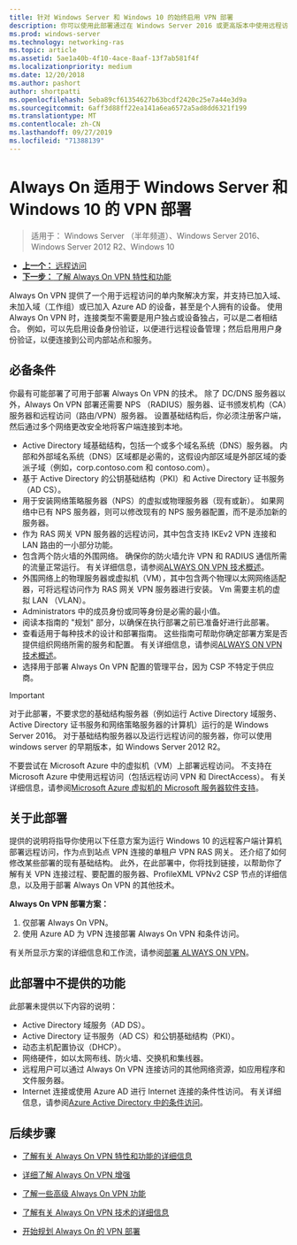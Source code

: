 ```yaml
---
title: 针对 Windows Server 和 Windows 10 的始终启用 VPN 部署
description: 你可以使用此部署通过在 Windows Server 2016 或更高版本中使用远程访问为远程员工部署 Always On 虚拟专用网络（VPN）连接，并为 Windows 10 客户端计算机 Always On VPN 配置文件。
ms.prod: windows-server
ms.technology: networking-ras
ms.topic: article
ms.assetid: 5ae1a40b-4f10-4ace-8aaf-13f7ab581f4f
ms.localizationpriority: medium
ms.date: 12/20/2018
ms.author: pashort
author: shortpatti
ms.openlocfilehash: 5eba89cf61354627b63bcdf2420c25e7a44e3d9a
ms.sourcegitcommit: 6aff3d88ff22ea141a6ea6572a5ad8dd6321f199
ms.translationtype: MT
ms.contentlocale: zh-CN
ms.lasthandoff: 09/27/2019
ms.locfileid: "71388139"
---
```

# <a name="always-on-vpn-deployment-for-windows-server-and-windows-10"></a>Always On 适用于 Windows Server 和 Windows 10 的 VPN 部署

>适用于： Windows Server （半年频道）、Windows Server 2016、Windows Server 2012 R2、Windows 10

- [**上一个：** 远程访问](../../../Remote-Access.md)<br>
- [**下一步：** 了解 Always On VPN 特性和功能](../../vpn-map-da.md)

Always On VPN 提供了一个用于远程访问的单内聚解决方案，并支持已加入域、未加入域（工作组）或已加入 Azure AD 的设备，甚至是个人拥有的设备。 使用 Always On VPN 时，连接类型不需要是用户独占或设备独占，可以是二者相结合。 例如，可以先启用设备身份验证，以便进行远程设备管理；然后启用用户身份验证，以便连接到公司内部站点和服务。

## <a name="prerequisites"></a>必备条件

你最有可能部署了可用于部署 Always On VPN 的技术。 除了 DC/DNS 服务器以外，Always On VPN 部署还需要 NPS （RADIUS）服务器、证书颁发机构（CA）服务器和远程访问（路由/VPN）服务器。 设置基础结构后，你必须注册客户端，然后通过多个网络更改安全地将客户端连接到本地。

- Active Directory 域基础结构，包括一个或多个域名系统（DNS）服务器。 内部和外部域名系统（DNS）区域都是必需的，这假设内部区域是外部区域的委派子域（例如，corp.contoso.com 和 contoso.com）。
- 基于 Active Directory 的公钥基础结构（PKI）和 Active Directory 证书服务（AD CS）。
- 用于安装网络策略服务器（NPS）的虚拟或物理服务器（现有或新）。 如果网络中已有 NPS 服务器，则可以修改现有的 NPS 服务器配置，而不是添加新的服务器。
- 作为 RAS 网关 VPN 服务器的远程访问，其中包含支持 IKEv2 VPN 连接和 LAN 路由的一小部分功能。
- 包含两个防火墙的外围网络。  确保你的防火墙允许 VPN 和 RADIUS 通信所需的流量正常运行。 有关详细信息，请参阅[ALWAYS ON VPN 技术概述](../always-on-vpn-technology-overview.md)。
- 外围网络上的物理服务器或虚拟机（VM），其中包含两个物理以太网网络适配器，可将远程访问作为 RAS 网关 VPN 服务器进行安装。 Vm 需要主机的虚拟 LAN （VLAN）。 
- Administrators 中的成员身份或同等身份是必需的最小值。
- 阅读本指南的 "规划" 部分，以确保在执行部署之前已准备好进行此部署。
- 查看适用于每种技术的设计和部署指南。 这些指南可帮助你确定部署方案是否提供组织网络所需的服务和配置。 有关详细信息，请参阅[ALWAYS ON VPN 技术概述](../always-on-vpn-technology-overview.md)。
- 选择用于部署 Always On VPN 配置的管理平台，因为 CSP 不特定于供应商。

>[!IMPORTANT]
>对于此部署，不要求您的基础结构服务器（例如运行 Active Directory 域服务、Active Directory 证书服务和网络策略服务器的计算机）运行的是 Windows Server 2016。 对于基础结构服务器以及运行远程访问的服务器，你可以使用 windows server 的早期版本，如 Windows Server 2012 R2。
>
>不要尝试在 Microsoft Azure 中的虚拟机（VM）上部署远程访问。 不支持在 Microsoft Azure 中使用远程访问（包括远程访问 VPN 和 DirectAccess）。 有关详细信息，请参阅[Microsoft Azure 虚拟机的 Microsoft 服务器软件支持](https://support.microsoft.com/help/2721672/microsoft-server-software-support-for-microsoft-azure-virtual-machines)。

## <a name="about-this-deployment"></a>关于此部署

提供的说明将指导你使用以下任意方案为运行 Windows 10 的远程客户端计算机部署远程访问，作为点到站点 VPN 连接的单租户 VPN RAS 网关。 还介绍了如何修改某些部署的现有基础结构。 此外，在此部署中，你将找到链接，以帮助你了解有关 VPN 连接过程、要配置的服务器、ProfileXML VPNv2 CSP 节点的详细信息，以及用于部署 Always On VPN 的其他技术。

**Always On VPN 部署方案：**

1. 仅部署 Always On VPN。
2. 使用 Azure AD 为 VPN 连接部署 Always On VPN 和条件访问。

有关所显示方案的详细信息和工作流，请参阅[部署 ALWAYS ON VPN](always-on-vpn-deploy-deployment.md)。

## <a name="what-isnt-provided-in-this-deployment"></a>此部署中不提供的功能

此部署未提供以下内容的说明：

- Active Directory 域服务（AD DS）。
- Active Directory 证书服务（AD CS）和公钥基础结构（PKI）。
- 动态主机配置协议（DHCP）。
- 网络硬件，如以太网布线、防火墙、交换机和集线器。
- 远程用户可以通过 Always On VPN 连接访问的其他网络资源，如应用程序和文件服务器。
- Internet 连接或使用 Azure AD 进行 Internet 连接的条件性访问。 有关详细信息，请参阅[Azure Active Directory 中的条件访问](https://docs.microsoft.com/azure/active-directory/active-directory-conditional-access-azure-portal)。

## <a name="next-steps"></a>后续步骤

- [了解有关 Always On VPN 特性和功能的详细信息](../../vpn-map-da.md)

- [详细了解 Always On VPN 增强](../always-on-vpn-enhancements.md)

- [了解一些高级 Always On VPN 功能](always-on-vpn-adv-options.md)

- [了解有关 Always On VPN 技术的详细信息](../always-on-vpn-technology-overview.md)

- [开始规划 Always On 的 VPN 部署](always-on-vpn-deploy-deployment.md)